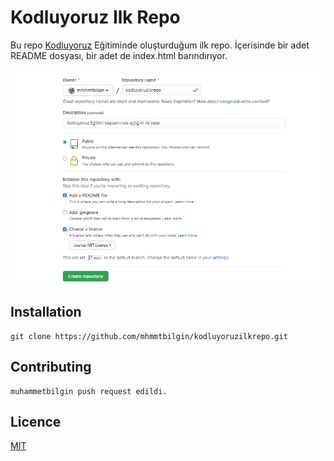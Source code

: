 # Kodluyoruz Ilk Repo
Bu repo [Kodluyoruz](https://www.kodluyoruz.org/) Eğitiminde oluşturduğum ilk repo. İçerisinde bir adet README dosyası, bir adet de index.html barındırıyor.

![photo](photo.png)


## Installation
```
git clone https://github.com/mhmmtbilgin/kodluyoruzilkrepo.git

```

## Contributing
```
muhammetbilgin push request edildi.

```

## Licence

[MIT](https://choosealicense.com/licenses/mit/)


